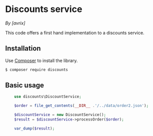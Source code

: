 # Discounts service
*By [avrix]*

This code offers a first hand implementation to a discounts service.

## Installation

Use [Composer](https://getcomposer.org/) to install the library.

``` bash
$ composer require discounts
```
## Basic usage

```php
    use discounts\DiscountService;

    $order = file_get_contents(__DIR__ .'/../data/order2.json');

    $discountService = new DiscountService();
    $result = $discountService->processOrder($order);

    var_dump($result);
```

